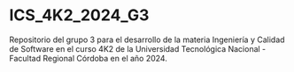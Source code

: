 # ICS_4K2_2024_G3
Repositorio del grupo 3 para el desarrollo de la materia Ingeniería y Calidad de Software en el curso 4K2 de la Universidad Tecnológica Nacional - Facultad Regional Córdoba en el año 2024.
